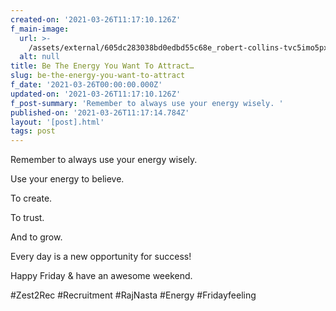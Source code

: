 ```yaml
---
created-on: '2021-03-26T11:17:10.126Z'
f_main-image:
  url: >-
    /assets/external/605dc283038bd0edbd55c68e_robert-collins-tvc5imo5pxk-unsplash.jpg
  alt: null
title: Be The Energy You Want To Attract…
slug: be-the-energy-you-want-to-attract
f_date: '2021-03-26T00:00:00.000Z'
updated-on: '2021-03-26T11:17:10.126Z'
f_post-summary: 'Remember to always use your energy wisely. '
published-on: '2021-03-26T11:17:14.784Z'
layout: '[post].html'
tags: post
---
```


Remember to always use your energy wisely.

Use your energy to believe.

To create.

To trust.

And to grow.

Every day is a new opportunity for success!

Happy Friday & have an awesome weekend.

#Zest2Rec #Recruitment #RajNasta #Energy #Fridayfeeling

‍
